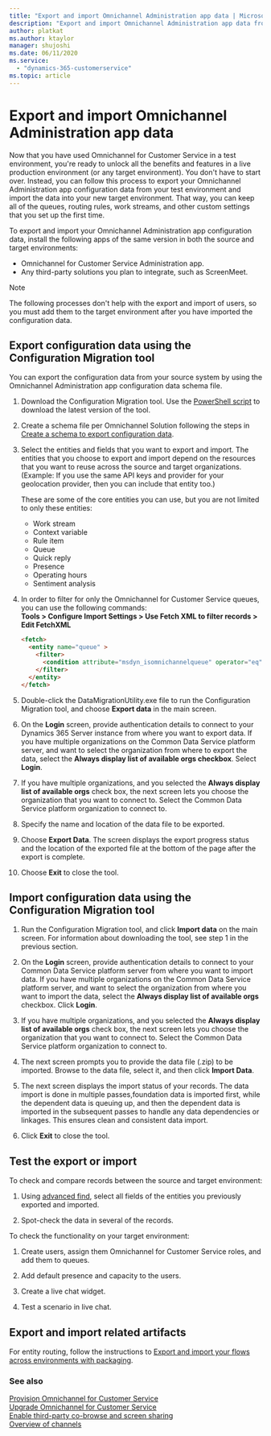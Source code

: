```yaml
---
title: "Export and import Omnichannel Administration app data | MicrosoftDocs"
description: "Export and import Omnichannel Administration app data from a source organization to another organization"
author: platkat
ms.author: ktaylor
manager: shujoshi
ms.date: 06/11/2020
ms.service: 
  - "dynamics-365-customerservice"
ms.topic: article
---
```


# Export and import Omnichannel Administration app data

Now that you have used Omnichannel for Customer Service in a test environment, you're ready to unlock all the benefits and features in a live production environment (or any target environment). You don't have to start over. Instead, you can follow this process to export your Omnichannel Administration app configuration data from your test environment and import the data into your new target environment. That way, you can keep all of the queues, routing rules, work streams, and other custom settings that you set up the first time.

To export and import your Omnichannel Administration app configuration data, install the following apps of the same version in both the source and target environments:

- Omnichannel for Customer Service Administration app.
- Any third-party solutions you plan to integrate, such as ScreenMeet.
  
> [!NOTE]
> The following processes don't help with the export and import of users, so you must add them to the target environment after you have imported the configuration data.

## Export configuration data using the Configuration Migration tool

You can export the configuration data from your source system by using the Omnichannel Administration app configuration data schema file.

1. Download the Configuration Migration tool. Use the [PowerShell script](https://go.microsoft.com/fwlink/p/?linkid=2132473) to download the latest version of the tool.  

2. Create a schema file per Omnichannel Solution following the steps in [Create a schema to export configuration data](https://go.microsoft.com/fwlink/p/?linkid=2132474).

3. Select the entities and fields that you want to export and import. The entities that you choose to export and import depend on the resources that you want to reuse across the source and target organizations. (Example: If you use the same API keys and provider for your geolocation provider, then you can include that entity too.)

    These are some of the core entities you can use, but you are not limited to only these entities:

    -  Work stream
    -  Context variable
    -  Rule item
    -  Queue
    -  Quick reply
    -  Presence
    -  Operating hours
    -  Sentiment analysis

4. In order to filter for only the Omnichannel for Customer Service queues, you can use the following commands:  
    **Tools > Configure Import Settings > Use Fetch XML to filter records > Edit FetchXML**

    ```html
    <fetch> 
      <entity name="queue" > 
        <filter> 
          <condition attribute="msdyn_isomnichannelqueue" operator="eq" value="1" /> 
        </filter> 
      </entity> 
    </fetch> 
    ```
5. Double-click the DataMigrationUtility.exe file to run the Configuration Migration tool, and choose **Export data** in the main screen.

6. On the **Login** screen, provide authentication details to connect to your Dynamics 365 Server instance from where you want to export data. If you have multiple organizations on the Common Data Service platform server, and want to select the organization from where to export the data, select the **Always display list of available orgs checkbox**. Select **Login**.

7. If you have multiple organizations, and you selected the **Always display list of available orgs** check box, the next screen lets you choose the organization that you want to connect to. Select the Common Data Service platform organization to connect to.

8. Specify the name and location of the data file to be exported.

9. Choose **Export Data**. The screen displays the export progress status and the location of the exported file at the bottom of the page after the export is complete.

10. Choose **Exit** to close the tool.

## Import configuration data using the Configuration Migration tool 

1. Run the Configuration Migration tool, and click **Import data** on the main screen. For information about downloading the tool, see step 1 in the previous section.

2. On the **Login** screen, provide authentication details to connect to your Common Data Service platform server from where you want to import data. If you have multiple organizations on the Common Data Service platform server, and want to select the organization from where you want to import the data, select the **Always display list of available orgs** checkbox. Click **Login**. 

3. If you have multiple organizations, and you selected the **Always display list of available orgs** check box, the next screen lets you choose the organization that you want to connect to. Select the Common Data Service platform organization to connect to. 

4. The next screen prompts you to provide the data file (.zip) to be imported. Browse to the data file, select it, and then click **Import Data**.

5. The next screen displays the import status of your records. The data import is done in multiple passes,foundation data is imported first, while the dependent data is queuing up, and then the dependent data is imported in the subsequent passes to handle any data dependencies or linkages. This ensures clean and consistent data import.

6. Click **Exit** to close the tool.

## Test the export or import

To check and compare records between the source and target environment:

1. Using [advanced find](https://docs.microsoft.com/dynamics365/customerengagement/on-premises/basics/save-advanced-find-search), select all fields of the entities you previously exported and imported.

2. Spot-check the data in several of the records.

To check the functionality on your target environment:

1. Create users, assign them Omnichannel for Customer Service roles, and add them to queues.

2. Add default presence and capacity to the users.

3. Create a live chat widget.

4. Test a scenario in live chat.

## Export and import related artifacts

For entity routing, follow the instructions to [Export and import your flows across environments with packaging](https://go.microsoft.com/fwlink/?linkid=2132475).

### See also

[Provision Omnichannel for Customer Service](omnichannel-provision-license.md)  
[Upgrade Omnichannel for Customer Service](upgrade-omnichannel.md)  
[Enable third-party co-browse and screen sharing](../developer/how-to/third-party-co-browse.md)  
[Overview of channels](channels.md)  
